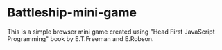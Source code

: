 # Battleship-mini-game
This is a simple browser mini game created using "Head First JavaScript Programming" book by E.T.Freeman and E.Robson.
